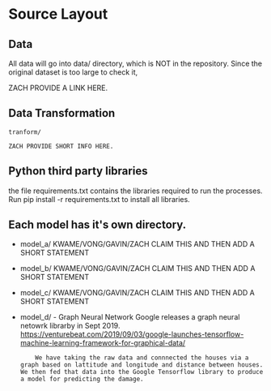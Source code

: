 # Source Layout

## Data
All data will go into data/ directory, which is NOT in the repository. 
Since the original dataset is too large to check it, 


ZACH PROVIDE A LINK HERE.

## Data Transformation
    tranform/
    
    ZACH PROVIDE SHORT INFO HERE.

## Python third party libraries
the file requirements.txt contains the libraries required to run the processes.
Run pip install -r requirements.txt to install all libraries.

## Each model has it's own directory.
  - model_a/
            KWAME/VONG/GAVIN/ZACH CLAIM THIS AND THEN ADD A SHORT STATEMENT
  - model_b/
            KWAME/VONG/GAVIN/ZACH CLAIM THIS AND THEN ADD A SHORT STATEMENT
  - model_c/
            KWAME/VONG/GAVIN/ZACH CLAIM THIS AND THEN ADD A SHORT STATEMENT
  - model_d/
        - Graph Neural Network
            Google releases a graph neural netowrk librarby in Sept 2019.
            https://venturebeat.com/2019/09/03/google-launches-tensorflow-machine-learning-framework-for-graphical-data/
 
            We have taking the raw data and connnected the houses via a graph based on lattitude and longitude and distance between houses.  We then fed that data into the Google Tensorflow library to produce a model for predicting the damage.

